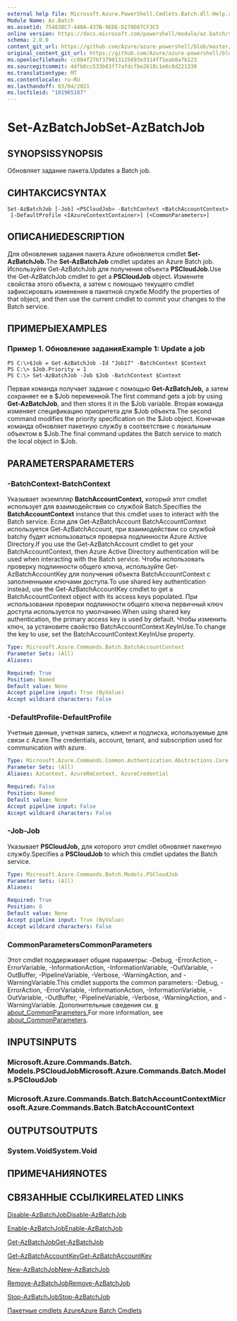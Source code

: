 ```yaml
---
external help file: Microsoft.Azure.PowerShell.Cmdlets.Batch.dll-Help.xml
Module Name: Az.Batch
ms.assetid: 75483BC7-440A-437B-9EDE-D270D87CF3C5
online version: https://docs.microsoft.com/powershell/module/az.batch/set-azbatchjob
schema: 2.0.0
content_git_url: https://github.com/Azure/azure-powershell/blob/master/src/Batch/Batch/help/Set-AzBatchJob.md
original_content_git_url: https://github.com/Azure/azure-powershell/blob/master/src/Batch/Batch/help/Set-AzBatchJob.md
ms.openlocfilehash: cc084f276f379013125693e3314ff1eab8a7b123
ms.sourcegitcommit: 4dfb0cc533b83f77afdcfbe2618c1e6c8d221330
ms.translationtype: MT
ms.contentlocale: ru-RU
ms.lasthandoff: 03/04/2021
ms.locfileid: "101965187"
---
```

# <span data-ttu-id="058c7-101">Set-AzBatchJob</span><span class="sxs-lookup"><span data-stu-id="058c7-101">Set-AzBatchJob</span></span>

## <span data-ttu-id="058c7-102">SYNOPSIS</span><span class="sxs-lookup"><span data-stu-id="058c7-102">SYNOPSIS</span></span>
<span data-ttu-id="058c7-103">Обновляет задание пакета.</span><span class="sxs-lookup"><span data-stu-id="058c7-103">Updates a Batch job.</span></span>

## <span data-ttu-id="058c7-104">СИНТАКСИС</span><span class="sxs-lookup"><span data-stu-id="058c7-104">SYNTAX</span></span>

```
Set-AzBatchJob [-Job] <PSCloudJob> -BatchContext <BatchAccountContext>
 [-DefaultProfile <IAzureContextContainer>] [<CommonParameters>]
```

## <span data-ttu-id="058c7-105">ОПИСАНИЕ</span><span class="sxs-lookup"><span data-stu-id="058c7-105">DESCRIPTION</span></span>
<span data-ttu-id="058c7-106">Для обновления задания пакета Azure обновляется cmdlet **Set-AzBatchJob.**</span><span class="sxs-lookup"><span data-stu-id="058c7-106">The **Set-AzBatchJob** cmdlet updates an Azure Batch job.</span></span>
<span data-ttu-id="058c7-107">Используйте Get-AzBatchJob для получения объекта **PSCloudJob.**</span><span class="sxs-lookup"><span data-stu-id="058c7-107">Use the Get-AzBatchJob cmdlet to get a **PSCloudJob** object.</span></span>
<span data-ttu-id="058c7-108">Измените свойства этого объекта, а затем с помощью текущего cmdlet зафиксировать изменения в пакетной службе.</span><span class="sxs-lookup"><span data-stu-id="058c7-108">Modify the properties of that object, and then use the current cmdlet to commit your changes to the Batch service.</span></span>

## <span data-ttu-id="058c7-109">ПРИМЕРЫ</span><span class="sxs-lookup"><span data-stu-id="058c7-109">EXAMPLES</span></span>

### <span data-ttu-id="058c7-110">Пример 1. Обновление задания</span><span class="sxs-lookup"><span data-stu-id="058c7-110">Example 1: Update a job</span></span>
```
PS C:\>$Job = Get-AzBatchJob -Id "Job17" -BatchContext $Context
PS C:\> $Job.Priority = 1
PS C:\> Set-AzBatchJob -Job $Job -BatchContext $Context
```

<span data-ttu-id="058c7-111">Первая команда получает задание с помощью **Get-AzBatchJob,** а затем сохраняет ее в $Job переменной.</span><span class="sxs-lookup"><span data-stu-id="058c7-111">The first command gets a job by using **Get-AzBatchJob**, and then stores it in the $Job variable.</span></span>
<span data-ttu-id="058c7-112">Вторая команда изменяет спецификацию приоритета для $Job объекта.</span><span class="sxs-lookup"><span data-stu-id="058c7-112">The second command modifies the priority specification on the $Job object.</span></span>
<span data-ttu-id="058c7-113">Конечная команда обновляет пакетную службу в соответствие с локальным объектом в $Job.</span><span class="sxs-lookup"><span data-stu-id="058c7-113">The final command updates the Batch service to match the local object in $Job.</span></span>

## <span data-ttu-id="058c7-114">PARAMETERS</span><span class="sxs-lookup"><span data-stu-id="058c7-114">PARAMETERS</span></span>

### <span data-ttu-id="058c7-115">-BatchContext</span><span class="sxs-lookup"><span data-stu-id="058c7-115">-BatchContext</span></span>
<span data-ttu-id="058c7-116">Указывает экземпляр **BatchAccountContext,** который этот cmdlet использует для взаимодействия со службой Batch.</span><span class="sxs-lookup"><span data-stu-id="058c7-116">Specifies the **BatchAccountContext** instance that this cmdlet uses to interact with the Batch service.</span></span>
<span data-ttu-id="058c7-117">Если для Get-AzBatchAccount BatchAccountContext используется Get-AzBatchAccount, при взаимодействии со службой batchy будет использоваться проверка подлинности Azure Active Directory.</span><span class="sxs-lookup"><span data-stu-id="058c7-117">If you use the Get-AzBatchAccount cmdlet to get your BatchAccountContext, then Azure Active Directory authentication will be used when interacting with the Batch service.</span></span> <span data-ttu-id="058c7-118">Чтобы использовать проверку подлинности общего ключа, используйте Get-AzBatchAccountKey для получения объекта BatchAccountContext с заполненными ключами доступа.</span><span class="sxs-lookup"><span data-stu-id="058c7-118">To use shared key authentication instead, use the Get-AzBatchAccountKey cmdlet to get a BatchAccountContext object with its access keys populated.</span></span> <span data-ttu-id="058c7-119">При использовании проверки подлинности общего ключа первичный ключ доступа используется по умолчанию.</span><span class="sxs-lookup"><span data-stu-id="058c7-119">When using shared key authentication, the primary access key is used by default.</span></span> <span data-ttu-id="058c7-120">Чтобы изменить ключ, за установите свойство BatchAccountContext.KeyInUse.</span><span class="sxs-lookup"><span data-stu-id="058c7-120">To change the key to use, set the BatchAccountContext.KeyInUse property.</span></span>

```yaml
Type: Microsoft.Azure.Commands.Batch.BatchAccountContext
Parameter Sets: (All)
Aliases:

Required: True
Position: Named
Default value: None
Accept pipeline input: True (ByValue)
Accept wildcard characters: False
```

### <span data-ttu-id="058c7-121">-DefaultProfile</span><span class="sxs-lookup"><span data-stu-id="058c7-121">-DefaultProfile</span></span>
<span data-ttu-id="058c7-122">Учетные данные, учетная запись, клиент и подписка, используемые для связи с Azure.</span><span class="sxs-lookup"><span data-stu-id="058c7-122">The credentials, account, tenant, and subscription used for communication with azure.</span></span>

```yaml
Type: Microsoft.Azure.Commands.Common.Authentication.Abstractions.Core.IAzureContextContainer
Parameter Sets: (All)
Aliases: AzContext, AzureRmContext, AzureCredential

Required: False
Position: Named
Default value: None
Accept pipeline input: False
Accept wildcard characters: False
```

### <span data-ttu-id="058c7-123">-Job</span><span class="sxs-lookup"><span data-stu-id="058c7-123">-Job</span></span>
<span data-ttu-id="058c7-124">Указывает **PSCloudJob,** для которого этот cmdlet обновляет пакетную службу.</span><span class="sxs-lookup"><span data-stu-id="058c7-124">Specifies a **PSCloudJob** to which this cmdlet updates the Batch service.</span></span>

```yaml
Type: Microsoft.Azure.Commands.Batch.Models.PSCloudJob
Parameter Sets: (All)
Aliases:

Required: True
Position: 0
Default value: None
Accept pipeline input: True (ByValue)
Accept wildcard characters: False
```

### <span data-ttu-id="058c7-125">CommonParameters</span><span class="sxs-lookup"><span data-stu-id="058c7-125">CommonParameters</span></span>
<span data-ttu-id="058c7-126">Этот cmdlet поддерживает общие параметры: -Debug, -ErrorAction, -ErrorVariable, -InformationAction, -InformationVariable, -OutVariable, -OutBuffer, -PipelineVariable, -Verbose, -WarningAction, and -WarningVariable.</span><span class="sxs-lookup"><span data-stu-id="058c7-126">This cmdlet supports the common parameters: -Debug, -ErrorAction, -ErrorVariable, -InformationAction, -InformationVariable, -OutVariable, -OutBuffer, -PipelineVariable, -Verbose, -WarningAction, and -WarningVariable.</span></span> <span data-ttu-id="058c7-127">Дополнительные сведения см. [в about_CommonParameters.](http://go.microsoft.com/fwlink/?LinkID=113216)</span><span class="sxs-lookup"><span data-stu-id="058c7-127">For more information, see [about_CommonParameters](http://go.microsoft.com/fwlink/?LinkID=113216).</span></span>

## <span data-ttu-id="058c7-128">INPUTS</span><span class="sxs-lookup"><span data-stu-id="058c7-128">INPUTS</span></span>

### <span data-ttu-id="058c7-129">Microsoft.Azure.Commands.Batch. Models.PSCloudJob</span><span class="sxs-lookup"><span data-stu-id="058c7-129">Microsoft.Azure.Commands.Batch.Models.PSCloudJob</span></span>

### <span data-ttu-id="058c7-130">Microsoft.Azure.Commands.Batch.BatchAccountContext</span><span class="sxs-lookup"><span data-stu-id="058c7-130">Microsoft.Azure.Commands.Batch.BatchAccountContext</span></span>

## <span data-ttu-id="058c7-131">OUTPUTS</span><span class="sxs-lookup"><span data-stu-id="058c7-131">OUTPUTS</span></span>

### <span data-ttu-id="058c7-132">System.Void</span><span class="sxs-lookup"><span data-stu-id="058c7-132">System.Void</span></span>

## <span data-ttu-id="058c7-133">ПРИМЕЧАНИЯ</span><span class="sxs-lookup"><span data-stu-id="058c7-133">NOTES</span></span>

## <span data-ttu-id="058c7-134">СВЯЗАННЫЕ ССЫЛКИ</span><span class="sxs-lookup"><span data-stu-id="058c7-134">RELATED LINKS</span></span>

[<span data-ttu-id="058c7-135">Disable-AzBatchJob</span><span class="sxs-lookup"><span data-stu-id="058c7-135">Disable-AzBatchJob</span></span>](./Disable-AzBatchJob.md)

[<span data-ttu-id="058c7-136">Enable-AzBatchJob</span><span class="sxs-lookup"><span data-stu-id="058c7-136">Enable-AzBatchJob</span></span>](./Enable-AzBatchJob.md)

[<span data-ttu-id="058c7-137">Get-AzBatchJob</span><span class="sxs-lookup"><span data-stu-id="058c7-137">Get-AzBatchJob</span></span>](./Get-AzBatchJob.md)

[<span data-ttu-id="058c7-138">Get-AzBatchAccountKey</span><span class="sxs-lookup"><span data-stu-id="058c7-138">Get-AzBatchAccountKey</span></span>](./Get-AzBatchAccountKey.md)

[<span data-ttu-id="058c7-139">New-AzBatchJob</span><span class="sxs-lookup"><span data-stu-id="058c7-139">New-AzBatchJob</span></span>](./New-AzBatchJob.md)

[<span data-ttu-id="058c7-140">Remove-AzBatchJob</span><span class="sxs-lookup"><span data-stu-id="058c7-140">Remove-AzBatchJob</span></span>](./Remove-AzBatchJob.md)

[<span data-ttu-id="058c7-141">Stop-AzBatchJob</span><span class="sxs-lookup"><span data-stu-id="058c7-141">Stop-AzBatchJob</span></span>](./Stop-AzBatchJob.md)

[<span data-ttu-id="058c7-142">Пакетные cmdlets Azure</span><span class="sxs-lookup"><span data-stu-id="058c7-142">Azure Batch Cmdlets</span></span>](/powershell/module/Az.Batch/)
